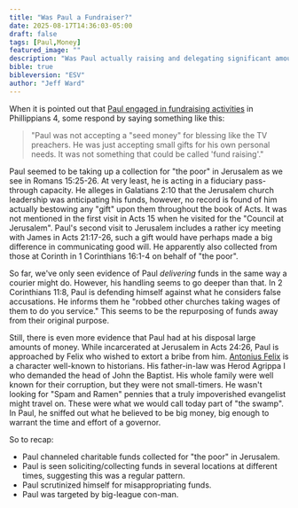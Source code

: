 ```yaml
---
title: "Was Paul a Fundraiser?"
date: 2025-08-17T14:36:03-05:00
draft: false
tags: [Paul,Money]
featured_image: ""
description: "Was Paul actually raising and delegating significant amounts of funding like an evangelist today does? Or was he poor as a potbelly stove?"
bible: true
bibleversion: "ESV"
author: "Jeff Ward"
---
```


When it is pointed out that [Paul engaged in fundraising activities](./../why-is-fundraising-okay-for-paul) in Phillippians 4, some respond by saying something like this:

> "Paul was not accepting a "seed money" for blessing like the TV preachers. He was just accepting small gifts for his own personal needs. It was not something that could be called 'fund raising'."  

Paul seemed to be taking up a collection for "the poor" in Jerusalem as we see in Romans 15:25-26. At very least, he is acting in a fiduciary pass-through capacity. He alleges in Galatians 2:10 that the Jerusalem church leadership was anticipating his funds, however, no record is found of him actually bestowing any "gift" upon them throughout the book of Acts.  It was not mentioned in the first visit in Acts 15 when he visited for the "Council at Jerusalem".  Paul's second visit to Jerusalem includes a rather icy meeting with James in Acts 21:17-26, such a gift would have perhaps made a big difference in communicating good will. He apparently also collected from those at Corinth in 1 Corinthians 16:1-4 on behalf of "the poor".

So far, we've only seen evidence of Paul *delivering* funds in the same way a courier might do. However, his handling seems to go deeper than that. In 2 Corinthians 11:8, Paul is defending himself against what he considers false accusations.  He informs them he "robbed other churches taking wages of them to do you service." This seems to be the repurposing of funds away from their original purpose.

Still, there is even more evidence that Paul had at his disposal large amounts of money. While incarcerated at Jerusalem in Acts 24:26, Paul is approached by Felix who wished to extort a bribe from him.  [Antonius Felix](https://en.wikipedia.org/wiki/Antonius_Felix) is a character well-known to historians.  His father-in-law was Herod Agrippa I who demanded the head of John the Baptist. His whole family were well known for their corruption, but they were not small-timers. He wasn't looking for "Spam and Ramen" pennies that a truly impoverished evangelist might travel on. These were what we would call today part of "the swamp". In Paul, he sniffed out what he believed to be big money, big enough to warrant the time and effort of a governor.

So to recap:

- Paul channeled charitable funds collected for "the poor" in Jerusalem.
- Paul is seen soliciting/collecting funds in several locations at different times, suggesting this was a regular pattern.
- Paul scrutinized himself for misappropriating funds.
- Paul was targeted by big-league con-man.
